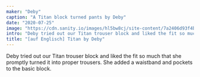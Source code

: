 ```yaml
---
maker: "Deby"
caption: "A Titan block turned pants by Deby"
date: "2020-07-25"
image: "https://cdn.sanity.io/images/hl5bw8cj/site-content/7a2406d93f4b40575b7c000e651a40a4b3191a74-2154x1280.jpg"
intro: "Deby tried out our Titan trouser block and liked the fit so much that she promptly turned it into proper trousers. She added a waistband and pockets to the basic block."
title: "[auf Englisch] Titan by Deby"
---
```



Deby tried out our Titan trouser block and liked the fit so much that she promptly turned it into proper trousers. She added a waistband and pockets to the basic block.

